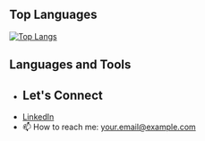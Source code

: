 ## Top Languages
[![Top Langs](https://github-readme-stats.vercel.app/api/top-langs/?username=coleaydelotte&layout=compact)](https://github.com/coleaydelotte)

## Languages and Tools

- ## Let's Connect
- [LinkedIn](https://www.linkedin.com/in/cole-aydelotte-386665223/)
- 📫 How to reach me: your.email@example.com
